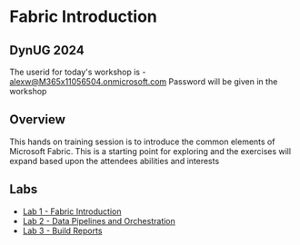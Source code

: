 # Fabric Introduction

## DynUG 2024

The userid for today's workshop is - alexw@M365x11056504.onmicrosoft.com
Password will be given in the workshop

## Overview

This hands on training session is to introduce the common elements of Microsoft Fabric. This is a starting point for exploring and the exercises will expand based upon the attendees abilities and interests

## Labs

* [Lab 1 - Fabric Introduction](Lab%201%20-%20Fabric%20Introduction.md)
* [Lab 2 - Data Pipelines and Orchestration](Lab%202%20-%20Data%20Pipelines.md)
* [Lab 3 - Build Reports](<Lab 3 - Build Reports.md>)
